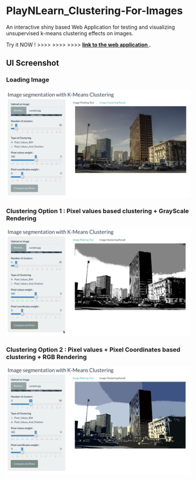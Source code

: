 # PlayNLearn_Clustering-For-Images
An interactive shiny based Web Application for testing and visualizing unsupervised k-means clustering effects on images.

Try it NOW ! >>>> >>>> >>>> **[link to the web application ]( https://mis-emi-2019.shinyapps.io/PlayNLearnClustering/).**

## UI Screenshot  
### Loading Image
![](appScreenshot1.jpg)  
### Clustering Option 1 : Pixel values based clustering + GrayScale Rendering
![](appScreenshot2.jpg)  
### Clustering Option 2 : Pixel values + Pixel Coordinates based clustering + RGB Rendering
![](appScreenshot3.jpg)  
